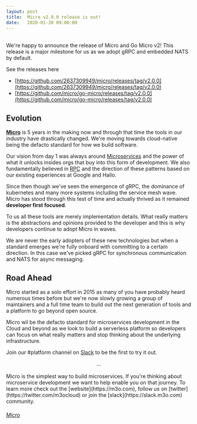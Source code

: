 ```yaml
---
layout:	post
title:	Micro v2.0.0 release is out!
date:	2020-01-30 09:00:00
---
```

<br>
We're happy to announce the release of Micro and Go Micro v2! This release is a major milestone for 
us as we adopt gRPC and embedded NATS by default.

See the releases here

- [https://github.com/2637309949/micro/releases/tag/v2.0.0](https://github.com/2637309949/micro/releases/tag/v2.0.0)
- [https://github.com/micro/go-micro/releases/tag/v2.0.0](https://github.com/micro/go-micro/releases/tag/v2.0.0)

## Evolution

[**Micro**](https://m3o.com) is 5 years in the making now and through that time the tools in our industry have drastically changed. 
We're moving towards cloud-native being the defacto standard for how we build software.

Our vision from day 1 was always around [Microservices](https://m3o.com/blog/2016/03/17/introduction.html) and the 
power of what it unlocks insides orgs that buy into this form of development. We also fundamentally believed 
in [RPC](https://m3o.com/blog/2016/03/20/micro.html) and the direction of these patterns based on our 
existing experiences at Google and Hailo.

Since then though we've seen the emergence of gRPC, the dominance of kubernetes and many more systems including 
the service mesh wave. Micro has stood through this test of time and actually thrived as it remained **developer 
first focused**.

To us all these tools are merely implementation details. What really matters is the abstractions and opinions 
provided to the developer and this is why developers continue to adopt Micro in waves.

We are never the early adopters of these new technologies but when a standard emerges we're fully onboard with 
committing to a certain direction. In this case we've picked gRPC for synchronous communication and NATS for 
async messaging.

## Road Ahead

Micro started as a solo effort in 2015 as many of you have probably heard numerous times before but we're now slowly growing a 
group of maintainers and a full time team to build out the next generation of tools and a platform to go beyond 
open source.

Micro wil be the defacto standard for microservices development in the Cloud and beyond as we look to build a serverless 
platform so developers can focus on what really matters and stop thinking about the underlying infrastructure.

Join our #platform channel on [Slack](https://m3o.com/community) to be the first to try it out.

<center>...</center>
<br>
Micro is the simplest way to build microservices. If you're thinking about microservice development we want to help enable you on that journey. 
To learn more check out the [website](https://m3o.com), follow us on [twitter](https://twitter.com/m3ocloud) or 
join the [slack](https://slack.m3o.com) community.

<h6><a href="https://github.com/2637309949/micro"><i class="fab fa-github fa-2x"></i> Micro</a></h6>

